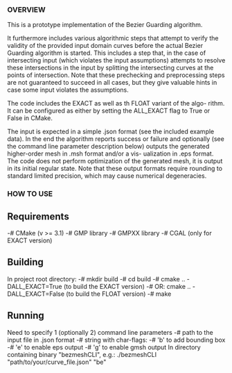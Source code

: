 ### OVERVIEW

This is a prototype implementation of the Bezier Guarding algorithm.

It furthermore includes various algorithmic steps that attempt to
verify the validity of the provided input domain curves before the
actual Bezier Guarding algorithm is started. This includes a step
that, in the case of intersecting input (which violates the input
assumptions) attempts to resolve these intersections in the input
by splitting the intersecting curves at the points of intersection.
Note that these prechecking and preprocessing steps are not
guaranteed to succeed in all cases, but they give valuable hints
in case some input violates the assumptions.

The code includes the EXACT as well as th FLOAT variant of the algo-
rithm. It can be configured as either by setting the ALL_EXACT flag
to True or False in CMake.

The input is expected in a simple .json format (see the included
example data). In the end the algorithm reports success or failure
and optionally (see the command line parameter description below)
outputs the generated higher-order mesh in .msh format and/or a vis-
ualization in .eps format. The code does not perform optimization
of the generated mesh, it is output in its initial regular state.
Note that these output formats require rounding to standard limited
precision, which may cause numerical degeneracies.


### HOW TO USE

## Requirements

-# CMake (v >= 3.1)
-# GMP library
-# GMPXX library
-# CGAL (only for EXACT version)

## Building

In project root directory:
-# mkdir build
-# cd build
-# cmake .. -DALL_EXACT=True (to build the EXACT version)
-# OR: cmake .. -DALL_EXACT=False (to build the FLOAT version)
-# make

## Running

Need to specify 1 (optionally 2) command line parameters
  -# path to the input file in .json format
  -# string with char-flags:
     -# 'b' to add bounding box
     -# 'e' to enable eps output
     -# 'g' to enable gmsh output
In directory containing binary "bezmeshCLI", e.g.:
./bezmeshCLI "path/to/your/curve_file.json" "be"
